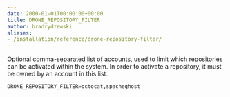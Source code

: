 ```yaml
---
date: 2000-01-01T00:00:00+00:00
title: DRONE_REPOSITORY_FILTER
author: bradrydzewski
aliases:
- /installation/reference/drone-repository-filter/
---
```


Optional comma-separated list of accounts, used to limit which repositories can be activated within the system. In order to activate a repository, it must be owned by an account in this list.

```
DRONE_REPOSITORY_FILTER=octocat,spacheghost
```
